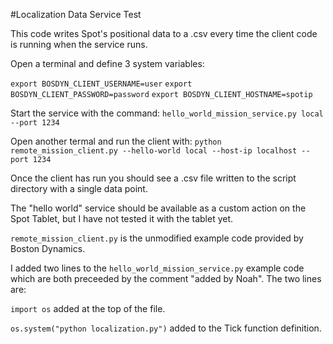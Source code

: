 #Localization Data Service Test

This code writes Spot's positional data to a .csv every time the client code is running when the service runs.

Open a terminal and define 3 system variables:

```export BOSDYN_CLIENT_USERNAME=user```
```export BOSDYN_CLIENT_PASSWORD=password```
```export BOSDYN_CLIENT_HOSTNAME=spotip```

Start the service with the command: ```hello_world_mission_service.py local --port 1234```

Open another termal and run the client with: ```python remote_mission_client.py --hello-world local --host-ip localhost --port 1234```

Once the client has run you should see a .csv file written to the script directory with a single data point.

The "hello world" service should be available as a custom action on the Spot Tablet, but I have not tested it with the tablet yet.


```remote_mission_client.py``` is the unmodified example code provided by Boston Dynamics.

I added two lines to the ```hello_world_mission_service.py``` example code which are both preceeded by the comment "added by Noah". The two lines are:

```import os``` added at the top of the file.

```os.system("python localization.py")``` added to the Tick function definition.
